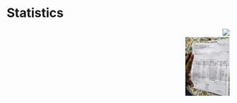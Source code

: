 

# Statistics
<p align="right">
  <picture>
    <source media="(prefers-color-scheme: dark)" srcset="https://user-images.githubusercontent.com/25423296/163456776-7f95b81a-f1ed-45f7-b7ab-8fa810d529fa.png">
    <source media="(prefers-color-scheme: light)" srcset="https://user-images.githubusercontent.com/25423296/163456779-a8556205-d0a5-45e2-ac17-42d089e3c3f8.png">
    <img src="https://user-images.githubusercontent.com/25423296/163456779-a8556205-d0a5-45e2-ac17-42d089e3c3f8.png" width="100">
  </picture>
  <br>
  <img src="https://github.com/benjamin-enoch/Statistics/blob/main/WhatsApp%20Image%202024-10-30%20at%2011.14.59%20PM.jpeg?raw=true" width="100">
</p>
